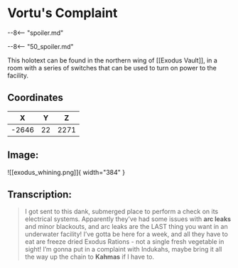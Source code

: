# Vortu's Complaint

--8<-- "spoiler.md"

--8<-- "50_spoiler.md"

This holotext can be found in the northern wing of [[Exodus Vault]], in a room with a series of switches that can be used to turn on power to the facility. 

## Coordinates
| **X** | **Y** | **Z** |
| :---: | :---: | :---: |
| -2646 |  22  | 2271 |

## Image:

![[exodus_whining.png]]{ width="384" }

## Transcription:
> I got sent to this dank, submerged place to perform a check on its electrical systems. Apparently they’ve had some issues with **arc leaks** and minor blackouts, and arc leaks are the LAST thing you want in an underwater facility! I’ve gotta be here for a week, and all they have to eat are freeze dried Exodus Rations - not a single fresh vegetable in sight! I’m gonna put in a complaint with Indukahs, maybe bring it all the way up the chain to **Kahmas** if I have to.
